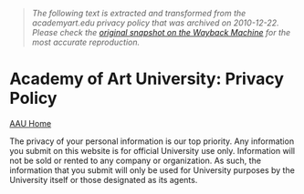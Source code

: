 > *The following text is extracted and transformed from the academyart.edu privacy policy that was archived on 2010-12-22. Please check the [original snapshot on the Wayback Machine](https://web.archive.org/web/20101222150503id_/http%3A//www.academyart.edu/privacy_policy.html) for the most accurate reproduction.*

# Academy of Art University: Privacy Policy

[AAU Home](https://web.archive.org/)

The privacy of your personal information is our top priority. Any information you submit on this website is for official University use only. Information will not be sold or rented to any company or organization. As such, the information that you submit will only be used for University purposes by the University itself or those designated as its agents.
